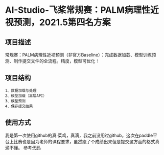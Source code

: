 # AI-Studio-飞桨常规赛：PALM病理性近视预测，2021.5第四名方案

## 项目描述
常规赛：PALM病理性近视预测（非官方Baseline）：完成数据加载、模型训练预测、制作提交文件的全流程。精度，模型可优化！

## 项目结构
```
1、数据加载与处理
2、模型加载（高层API）
3、模型预测
4、保存提交结果
```
## 使用方式
我是第一次使用github的真·菜鸡，真滴，我之前没用过github，这次在paddle平台上比赛也是因为老师的课程要求，虽然跑了个成绩出来但是提交这方面的格式真滴不懂。
参考[代码](https://aistudio.baidu.com/aistudio/projectdetail/1888166)
